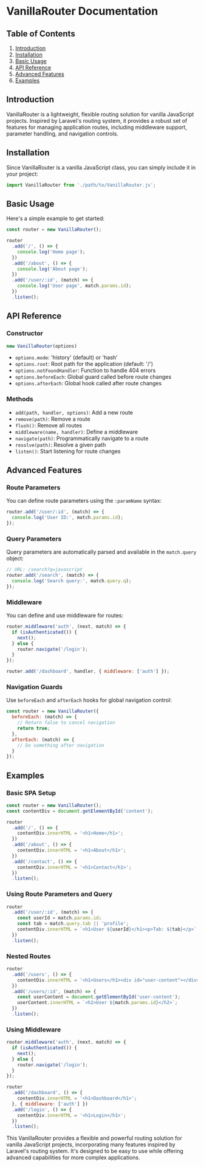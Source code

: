 # VanillaRouter Documentation

## Table of Contents
1. [Introduction](#introduction)
2. [Installation](#installation)
3. [Basic Usage](#basic-usage)
4. [API Reference](#api-reference)
5. [Advanced Features](#advanced-features)
6. [Examples](#examples)

## Introduction

VanillaRouter is a lightweight, flexible routing solution for vanilla JavaScript projects. Inspired by Laravel's routing system, it provides a robust set of features for managing application routes, including middleware support, parameter handling, and navigation controls.

## Installation

Since VanillaRouter is a vanilla JavaScript class, you can simply include it in your project:

```javascript
import VanillaRouter from './path/to/VanillaRouter.js';
```

## Basic Usage

Here's a simple example to get started:

```javascript
const router = new VanillaRouter();

router
  .add('/', () => {
    console.log('Home page');
  })
  .add('/about', () => {
    console.log('About page');
  })
  .add('/user/:id', (match) => {
    console.log('User page', match.params.id);
  })
  .listen();
```

## API Reference

### Constructor

```javascript
new VanillaRouter(options)
```

- `options.mode`: 'history' (default) or 'hash'
- `options.root`: Root path for the application (default: '/')
- `options.notFoundHandler`: Function to handle 404 errors
- `options.beforeEach`: Global guard called before route changes
- `options.afterEach`: Global hook called after route changes

### Methods

- `add(path, handler, options)`: Add a new route
- `remove(path)`: Remove a route
- `flush()`: Remove all routes
- `middleware(name, handler)`: Define a middleware
- `navigate(path)`: Programmatically navigate to a route
- `resolve(path)`: Resolve a given path
- `listen()`: Start listening for route changes

## Advanced Features

### Route Parameters

You can define route parameters using the `:paramName` syntax:

```javascript
router.add('/user/:id', (match) => {
  console.log('User ID:', match.params.id);
});
```

### Query Parameters

Query parameters are automatically parsed and available in the `match.query` object:

```javascript
// URL: /search?q=javascript
router.add('/search', (match) => {
  console.log('Search query:', match.query.q);
});
```

### Middleware

You can define and use middleware for routes:

```javascript
router.middleware('auth', (next, match) => {
  if (isAuthenticated()) {
    next();
  } else {
    router.navigate('/login');
  }
});

router.add('/dashboard', handler, { middleware: ['auth'] });
```

### Navigation Guards

Use `beforeEach` and `afterEach` hooks for global navigation control:

```javascript
const router = new VanillaRouter({
  beforeEach: (match) => {
    // Return false to cancel navigation
    return true;
  },
  afterEach: (match) => {
    // Do something after navigation
  }
});
```

## Examples

### Basic SPA Setup

```javascript
const router = new VanillaRouter();
const contentDiv = document.getElementById('content');

router
  .add('/', () => {
    contentDiv.innerHTML = '<h1>Home</h1>';
  })
  .add('/about', () => {
    contentDiv.innerHTML = '<h1>About</h1>';
  })
  .add('/contact', () => {
    contentDiv.innerHTML = '<h1>Contact</h1>';
  })
  .listen();
```

### Using Route Parameters and Query

```javascript
router
  .add('/user/:id', (match) => {
    const userId = match.params.id;
    const tab = match.query.tab || 'profile';
    contentDiv.innerHTML = `<h1>User ${userId}</h1><p>Tab: ${tab}</p>`;
  })
  .listen();
```

### Nested Routes

```javascript
router
  .add('/users', () => {
    contentDiv.innerHTML = '<h1>Users</h1><div id="user-content"></div>';
  })
  .add('/users/:id', (match) => {
    const userContent = document.getElementById('user-content');
    userContent.innerHTML = `<h2>User ${match.params.id}</h2>`;
  })
  .listen();
```

### Using Middleware

```javascript
router.middleware('auth', (next, match) => {
  if (isAuthenticated()) {
    next();
  } else {
    router.navigate('/login');
  }
});

router
  .add('/dashboard', () => {
    contentDiv.innerHTML = '<h1>Dashboard</h1>';
  }, { middleware: ['auth'] })
  .add('/login', () => {
    contentDiv.innerHTML = '<h1>Login</h1>';
  })
  .listen();
```

This VanillaRouter provides a flexible and powerful routing solution for vanilla JavaScript projects, incorporating many features inspired by Laravel's routing system. It's designed to be easy to use while offering advanced capabilities for more complex applications.